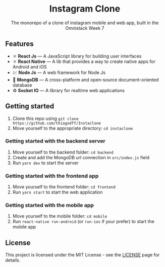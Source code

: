 <h1 align="center">
Instagram Clone
</h1>

<p align="center">The monorepo of a clone of instagram mobile and web app, built in the Omnistack Week 7</p>

## Features

- ⚛️ **React Js** — A JavaScript library for building user interfaces
- ⚛️ **React Native** — A lib that provides a way to create native apps for Android and iOS
- 💹 **Node Js** — A web framework for Node Js
- 📄 **MongoDB** — A cross-platform and open-source document-oriented database
- ♻️ **Socket IO** — A library for realtime web applications 

## Getting started

1. Clone this repo using `git clone https://github.com/thiagodff/Instaclone`
2. Move yourself to the appropriate directory: `cd instaclone`<br />

### Getting started with the backend server

1. Move yourself to the backend folder: `cd backend`
2. Create and add the MongoDB url connection in `src/index.js` field
3. Run `yarn dev` to start the server

### Getting started with the frontend app

1. Move yourself to the frontend folder: `cd frontend`
2. Run `yarn start` to start the web application

### Getting started with the mobile app

1. Move yourself to the mobile folder: `cd mobile`
2. Run `react-native run-android` (or `run-ios` if your prefer) to start the mobile app

## License

This project is licensed under the MIT License - see the [LICENSE](https://opensource.org/licenses/MIT) page for details.
